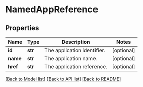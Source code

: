 # NamedAppReference

## Properties
Name | Type | Description | Notes
------------ | ------------- | ------------- | -------------
**id** | **str** | The application identifier. | [optional] 
**name** | **str** | The application name. | [optional] 
**href** | **str** | The application reference. | [optional] 

[[Back to Model list]](../README.md#documentation-for-models) [[Back to API list]](../README.md#documentation-for-api-endpoints) [[Back to README]](../README.md)

